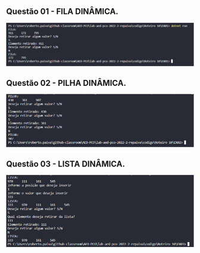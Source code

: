 ## Questão 01 - FILA DINÂMICA.

 

![Print EX 01](img/EX01.png)

## Questão 02 - PILHA DINÂMICA.



![Print EX 02](img/EX02.png)

## Questão 03 - LISTA DINÂMICA.



![Print EX 02](img/EX03.png)